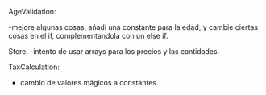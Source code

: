 AgeValidation:

-mejore algunas cosas, añadi una constante para la edad, y cambie ciertas cosas en el if, complementandola con un else if.

Store.
-intento de usar arrays para los precios y las cantidades.

TaxCalculation:
- cambio de valores mágicos a constantes.